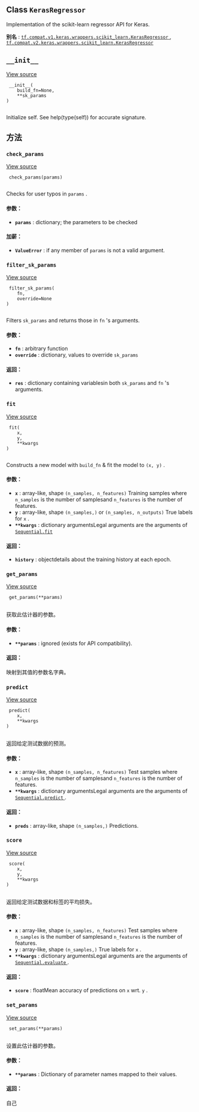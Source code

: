 

## Class  `KerasRegressor` 
Implementation of the scikit-learn regressor API for Keras.

**别名** : [ `tf.compat.v1.keras.wrappers.scikit_learn.KerasRegressor` ](/api_docs/python/tf/keras/wrappers/scikit_learn/KerasRegressor), [ `tf.compat.v2.keras.wrappers.scikit_learn.KerasRegressor` ](/api_docs/python/tf/keras/wrappers/scikit_learn/KerasRegressor)

##  `__init__` 
[View source](https://github.com/tensorflow/tensorflow/blob/r2.0/tensorflow/python/keras/wrappers/scikit_learn.py#L74-L77)

```
 __init__(
    build_fn=None,
    **sk_params
)
 
```

Initialize self.  See help(type(self)) for accurate signature.

## 方法


###  `check_params` 
[View source](https://github.com/tensorflow/tensorflow/blob/r2.0/tensorflow/python/keras/wrappers/scikit_learn.py#L79-L106)

```
 check_params(params)
 
```

Checks for user typos in  `params` .

#### 参数：
- **`params`** : dictionary; the parameters to be checked


#### 加薪：
- **`ValueError`** : if any member of  `params`  is not a valid argument.


###  `filter_sk_params` 
[View source](https://github.com/tensorflow/tensorflow/blob/r2.0/tensorflow/python/keras/wrappers/scikit_learn.py#L170-L187)

```
 filter_sk_params(
    fn,
    override=None
)
 
```

Filters  `sk_params`  and returns those in  `fn` 's arguments.

#### 参数：
- **`fn`** : arbitrary function
- **`override`** : dictionary, values to override  `sk_params` 


#### 返回：
- **`res`** : dictionary containing variablesin both  `sk_params`  and  `fn` 's arguments.


###  `fit` 
[View source](https://github.com/tensorflow/tensorflow/blob/r2.0/tensorflow/python/keras/wrappers/scikit_learn.py#L134-L168)

```
 fit(
    x,
    y,
    **kwargs
)
 
```

Constructs a new model with  `build_fn`  &amp; fit the model to  `(x, y)` .

#### 参数：
- **`x`** : array-like, shape  `(n_samples, n_features)` Training samples where  `n_samples`  is the number of samplesand  `n_features`  is the number of features.
- **`y`** : array-like, shape  `(n_samples,)`  or  `(n_samples, n_outputs)` True labels for  `x` .
- **`**kwargs`** : dictionary argumentsLegal arguments are the arguments of [ `Sequential.fit` ](https://tensorflow.google.cn/api_docs/python/tf/keras/Model#fit)


#### 返回：
- **`history`** : objectdetails about the training history at each epoch.


###  `get_params` 
[View source](https://github.com/tensorflow/tensorflow/blob/r2.0/tensorflow/python/keras/wrappers/scikit_learn.py#L108-L119)

```
 get_params(**params)
 
```

获取此估计器的参数。

#### 参数：
- **`**params`** : ignored (exists for API compatibility).


#### 返回：
映射到其值的参数名字典。

###  `predict` 
[View source](https://github.com/tensorflow/tensorflow/blob/r2.0/tensorflow/python/keras/wrappers/scikit_learn.py#L318-L333)

```
 predict(
    x,
    **kwargs
)
 
```

返回给定测试数据的预测。

#### 参数：
- **`x`** : array-like, shape  `(n_samples, n_features)` Test samples where  `n_samples`  is the number of samplesand  `n_features`  is the number of features.
- **`**kwargs`** : dictionary argumentsLegal arguments are the arguments of [ `Sequential.predict` ](https://tensorflow.google.cn/api_docs/python/tf/keras/Model#predict).


#### 返回：
- **`preds`** : array-like, shape  `(n_samples,)` Predictions.


###  `score` 
[View source](https://github.com/tensorflow/tensorflow/blob/r2.0/tensorflow/python/keras/wrappers/scikit_learn.py#L335-L355)

```
 score(
    x,
    y,
    **kwargs
)
 
```

返回给定测试数据和标签的平均损失。

#### 参数：
- **`x`** : array-like, shape  `(n_samples, n_features)` Test samples where  `n_samples`  is the number of samplesand  `n_features`  is the number of features.
- **`y`** : array-like, shape  `(n_samples,)` True labels for  `x` .
- **`**kwargs`** : dictionary argumentsLegal arguments are the arguments of [ `Sequential.evaluate` ](https://tensorflow.google.cn/api_docs/python/tf/keras/Model#evaluate).


#### 返回：
- **`score`** : floatMean accuracy of predictions on  `x`  wrt.  `y` .


###  `set_params` 
[View source](https://github.com/tensorflow/tensorflow/blob/r2.0/tensorflow/python/keras/wrappers/scikit_learn.py#L121-L132)

```
 set_params(**params)
 
```

设置此估计器的参数。

#### 参数：
- **`**params`** : Dictionary of parameter names mapped to their values.


#### 返回：
自己

